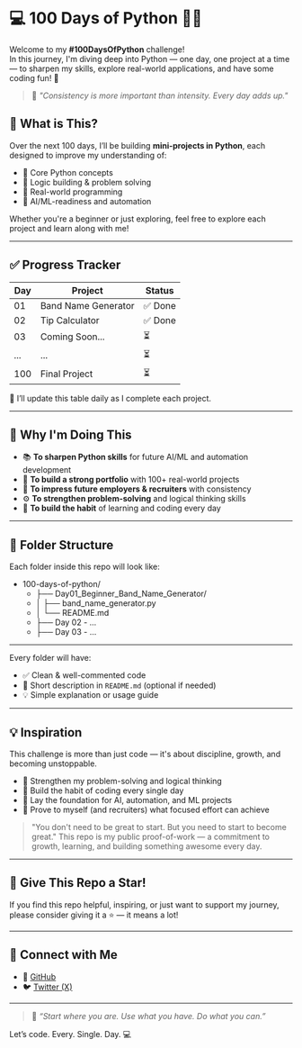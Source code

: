 #  💻 100 Days of Python 🐍🔥

Welcome to my **#100DaysOfPython** challenge!  
In this journey, I'm diving deep into Python — one day, one project at a time — to sharpen my skills, explore real-world applications, and have some coding fun! 🎯

> 🚀 _"Consistency is more important than intensity. Every day adds up."_


## 📌 What is This?

Over the next 100 days, I’ll be building **mini-projects in Python**, each designed to improve my understanding of:
- 🔹 Core Python concepts
- 🔹 Logic building & problem solving
- 🔹 Real-world programming
- 🔹 AI/ML-readiness and automation

Whether you're a beginner or just exploring, feel free to explore each project and learn along with me!

---

## ✅ Progress Tracker

| Day  | Project               | Status        |
|------|-----------------------|---------------|
| 01   | Band Name Generator   | ✅ Done        |
| 02   | Tip Calculator        | ✅ Done        |
| 03   | Coming Soon...        | ⏳             |
| ...  | ...                   | ⏳             |
| 100  | Final Project         | ⏳             |

📝 I’ll update this table daily as I complete each project.

---

## 🎯 Why I'm Doing This

- 📚 **To sharpen Python skills** for future AI/ML and automation development  
- 🧱 **To build a strong portfolio** with 100+ real-world projects  
- 💼 **To impress future employers & recruiters** with consistency  
- ⚙️ **To strengthen problem-solving** and logical thinking skills  
- 🧠 **To build the habit** of learning and coding every day

---

## 📁 Folder Structure

Each folder inside this repo will look like:

- 100-days-of-python/
   - ├── Day01_Beginner_Band_Name_Generator/
   - │   ├── band_name_generator.py
   - │   └── README.md
   - ├── Day 02 - ...
   - ├── Day 03 - ...

---

Every folder will have:
- ✅ Clean & well-commented code
- 📄 Short description in `README.md` (optional if needed)
- 💡 Simple explanation or usage guide

---

## 💡 Inspiration

This challenge is more than just code — it's about discipline, growth, and becoming unstoppable.

- 🧠 Strengthen my problem-solving and logical thinking
- 🔁 Build the habit of coding every single day
- 🤖 Lay the foundation for AI, automation, and ML projects
- 🎯 Prove to myself (and recruiters) what focused effort can achieve
> "You don't need to be great to start. But you need to start to become great."
This repo is my public proof-of-work — a commitment to growth, learning, and building something awesome every day.

---

## 🌟 Give This Repo a Star!

If you find this repo helpful, inspiring, or just want to support my journey,  
please consider giving it a ⭐ — it means a lot!

---

## 🚀 Connect with Me

- 🐙 [GitHub](https://github.com/chiragdhawan07)
- 🐦 [Twitter (X)](https://twitter.com/chiragdhawan07)

---

> 🧠 _“Start where you are. Use what you have. Do what you can.”_

Let’s code. Every. Single. Day. 💻
